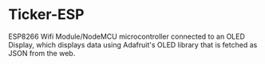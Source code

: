 # Ticker-ESP
ESP8266 Wifi Module/NodeMCU microcontroller connected to an OLED Display, which displays data using Adafruit's OLED library that is fetched as JSON from the web.

